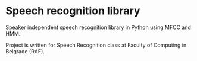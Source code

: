 # Speech recognition library

Speaker independent speech recognition library in Python using MFCC and HMM.

Project is written for Speech Recognition class at Faculty of Computing in Belgrade (RAF).
